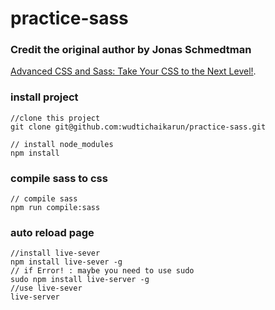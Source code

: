 # practice-sass

### Credit the original author by Jonas Schmedtman
[Advanced CSS and Sass: Take Your CSS to the Next Level!](https://www.udemy.com/advanced-css-and-sass/).

### install project
```
//clone this project
git clone git@github.com:wudtichaikarun/practice-sass.git

// install node_modules
npm install
```

### compile sass to css
```
// compile sass
npm run compile:sass
```

### auto reload page
```
//install live-sever
npm install live-sever -g
// if Error! : maybe you need to use sudo
sudo npm install live-server -g
//use live-sever
live-server
```
